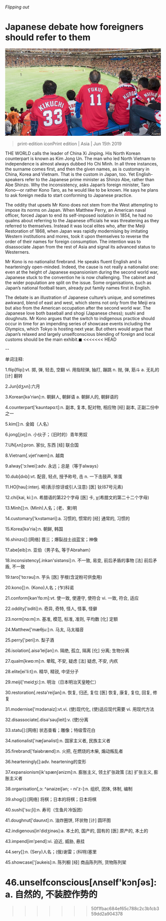 ###### Flipping out

# Japanese debate how foreigners should refer to them 

![image](images/20190615_asp505.jpg) 

> print-edition iconPrint edition | Asia | Jun 15th 2019 

THE WORLD calls the leader of China Xi Jinping. His North Korean counterpart is known as Kim Jong Un. The man who led North Vietnam to independence is almost always dubbed Ho Chi Minh. In all three instances, the surname comes first, and then the given names, as is customary in China, Korea and Vietnam. That is the custom in Japan, too. Yet English-speakers refer to the Japanese prime minister as Shinzo Abe, rather than Abe Shinzo. Why the inconsistency, asks Japan’s foreign minister, Taro Kono—or rather Kono Taro, as he would like to be known. He says he plans to ask foreign media to start conforming to Japanese practice. 

The oddity that upsets Mr Kono does not stem from the West attempting to impose its norms on Japan. When Matthew Perry, an American naval officer, forced Japan to end its self-imposed isolation in 1854, he had no qualms about referring to the Japanese officials he was threatening as they referred to themselves. Instead it was local elites who, after the Meiji Restoration of 1868, when Japan was rapidly modernising by imitating Western institutions and mores, took it upon themselves to reverse the order of their names for foreign consumption. The intention was to disassociate Japan from the rest of Asia and signal its advanced status to Westerners. 

Mr Kono is no nationalist firebrand. He speaks fluent English and is hearteningly open-minded. Indeed, the cause is not really a nationalist one: even at the height of Japanese expansionism during the second world war, Japanese stuck to the convention he is now challenging. The cabinet and the wider population are split on the issue. Some organisations, such as Japan’s national football team, already put family names first in English. 

The debate is an illustration of Japanese culture’s unique, and sometimes awkward, blend of east and west, which stems not only from the Meiji era but also from the American occupation after the second world war. The Japanese love both baseball and shogi (Japanese chess); sushi and doughnuts. Mr Kono argues that the switch to indigenous practice should occur in time for an impending series of showcase events including the Olympics, which Tokyo is hosting next year. But others would argue that Japan’s relaxed and largely unselfconscious blending of foreign and local customs should be the main exhibit.◼ 
<<<<<<< HEAD

-- 

 单词注释:

1.flip[flip]:vt. 掷, 弹, 轻击, 空翻 vi. 用指轻弹, 抽打, 蹦跳 n. 抛, 弹, 筋斗 a. 无礼的 [计] 翻转 

2.Jun[dʒʌn]:六月 

3.Korean[kә'riәn]:n. 朝鲜人, 朝鲜语 a. 朝鲜人的, 朝鲜语的 

4.counterpart['kauntәpɑ:t]:n. 副本, 复本, 配对物, 相应物 [经] 副本, 正副二份中之一 

5.kim[]:n. 金姆（人名） 

6.jong[jɔŋ]:n. 小伙子；（旧时的）青年男奴 

7.UN[ʌn]:pron. 家伙, 东西 [经] 联合国 

8.Vietnam[.vjet'næm]:n. 越南 

9.alway['ɔ:lwei]:adv. 永远；总是（等于always） 

10.dub[dʌb]:vt. 配音, 轻点, 授予称号, 击 n. 一下击鼓声, 笨蛋 

11.HO[hәu]:interj. 嗬(表示惊讶或引人注意) [医] 钬(67号元素) 

12.chi[kai, ki:]:n. 希腊语的第22个字母 [医] 卡, χ(希腊文的第二十二个字母) 

13.Minh[]:n. (Minh)人名；(老、柬)明 

14.customary['kʌstәmәri]:a. 习惯的, 惯常的 [经] 通常的, 习惯的 

15.Korea[kә'riә]:n. 朝鲜, 韩国 

16.shinzo[]:[网络] 晋三；爆裂战士战蓝宝；神像 

17.abe[eib]:n. 亚伯（男子名, 等于Abraham） 

18.inconsistency[.inkәn'sistәnsi]:n. 不一致, 易变, 前后矛盾的事物 [法] 前后矛盾, 不一致 

19.taro['tɑ:rәu]:n. 芋头 [医] 芋根(含淀粉可供食用) 

20.kono[]:n. (Kono)人名；(乍)科诺 

21.conform[kәn'fɒ:m]:vt. 使一致, 使遵守, 使符合 vi. 一致, 符合, 适应 

22.oddity['ɒditi]:n. 奇异, 奇特, 怪人, 怪事, 怪僻 

23.norm[nɒ:m]:n. 基准, 模范, 标准, 准则, 平均数 [化] 定额 

24.Matthew['mæθju:]:n. 马太, 马太福音 

25.perry['peri]:n. 梨子酒 

26.isolation[.aisә'leiʃәn]:n. 隔绝, 孤立, 隔离 [化] 分离; 生物分离 

27.qualm[kwɒ:m]:n. 晕眩, 不安, 疑虑 [法] 疑虑, 不安, 内疚 

28.elite[ei'li:t]:n. 精华, 精锐, 中坚分子 

29.meiji['meidʒi:]:n. 明治（日本明治天皇睦仁） 

30.restoration[.restә'reiʃәn]:n. 恢复, 归还, 复位 [医] 恢复, 康复, 复位, 回复, 修复 

31.modernise['mɔdәnaiz]:vt.vi. (使)现代化, (使)适应现代需要 vi. 用现代方法 

32.disassociate[.disә'sәuʃieit]:v. (使)分离 

33.statu[]:[网络] 状态查看；雕像；特级雪花白 

34.nationalist['næʃәnәlist]:n. 国家主义者, 民族主义者 

35.firebrand['faiәbrænd]:n. 火把, 在燃烧的木柴, 煽动叛乱者 

36.hearteningly[]:adv. heartening的变形 

37.expansionism[ik'spænʃәnizm]:n. 膨胀主义, 领土扩张政策 [法] 扩张主义, 膨胀主义者 

38.organisation[,ɔ: ^әnaizeiʃən; - ni'z-]:n. 组织, 团体, 体制, 编制 

39.shogi[]:[网络] 将棋；日本的将棋；日本将棋 

40.sushi['su:ʃi]:n. 寿司（生鱼片冷饭团） 

41.doughnut['dәunʌt]:n. 油炸圈饼, 环状物 [计] 圆环图 

42.indigenous[in'didʒinәs]:a. 本土的, 国产的, 固有的 [医] 原产的, 本土的 

43.impend[im'pend]:vi. 迫近, 威胁, 悬挂 

44.sery[]:n. (Sery)人名；(俄)谢雷；(科特)塞里 

45.showcase['ʃәukeis]:n. 陈列橱 [经] 商品陈列所, 货物陈列架 

46.unselfconscious[ʌnself'kɔnʃәs]:a. 自然的, 不装腔作势的 
=======
>>>>>>> 50f1fbac684ef65c788c2c3b1cb359dd2a904378

